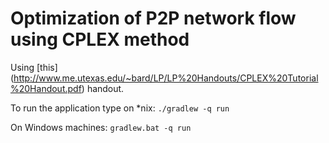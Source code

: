 Optimization of P2P network flow using CPLEX method
========

Using [this] (http://www.me.utexas.edu/~bard/LP/LP%20Handouts/CPLEX%20Tutorial%20Handout.pdf) handout.

To run the application type on *nix:
`./gradlew -q run`

On Windows machines:
`gradlew.bat -q run`
